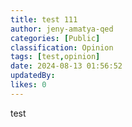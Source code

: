 ```yaml
---
title: test 111
author: jeny-amatya-qed
categories: [Public]
classification: Opinion
tags: [test,opinion]
date: 2024-08-13 01:56:52 
updatedBy: 
likes: 0
---
```


test
